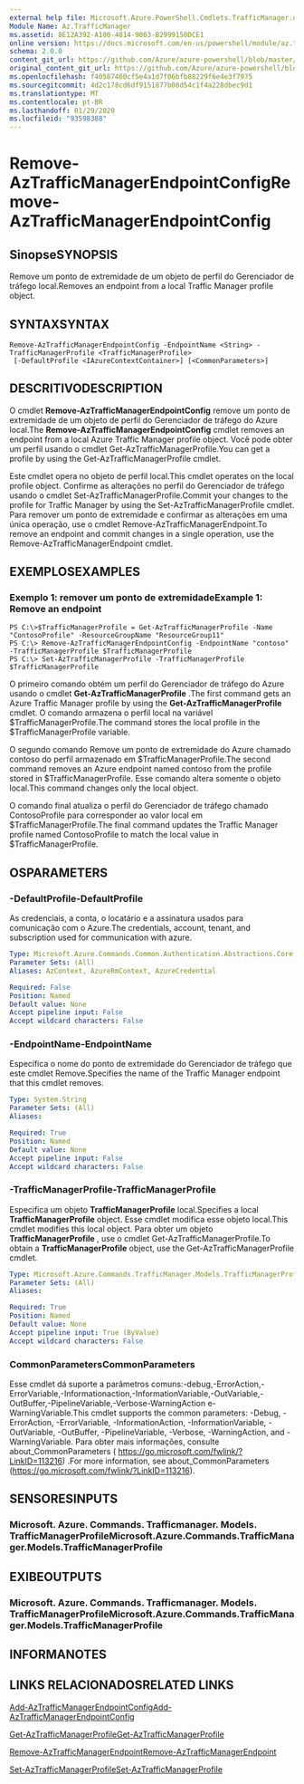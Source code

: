 ```yaml
---
external help file: Microsoft.Azure.PowerShell.Cmdlets.TrafficManager.dll-Help.xml
Module Name: Az.TrafficManager
ms.assetid: 8E12A392-A100-4814-9003-B2999150DCE1
online version: https://docs.microsoft.com/en-us/powershell/module/az.trafficmanager/remove-aztrafficmanagerendpointconfig
schema: 2.0.0
content_git_url: https://github.com/Azure/azure-powershell/blob/master/src/TrafficManager/TrafficManager/help/Remove-AzTrafficManagerEndpointConfig.md
original_content_git_url: https://github.com/Azure/azure-powershell/blob/master/src/TrafficManager/TrafficManager/help/Remove-AzTrafficManagerEndpointConfig.md
ms.openlocfilehash: f40587460cf5e4a1d7f06bfb88229f6e4e3f7975
ms.sourcegitcommit: 4d2c178cd6df9151877b08d54c1f4a228dbec9d1
ms.translationtype: MT
ms.contentlocale: pt-BR
ms.lasthandoff: 01/29/2020
ms.locfileid: "93598388"
---
```

# <span data-ttu-id="e5ade-101">Remove-AzTrafficManagerEndpointConfig</span><span class="sxs-lookup"><span data-stu-id="e5ade-101">Remove-AzTrafficManagerEndpointConfig</span></span>

## <span data-ttu-id="e5ade-102">Sinopse</span><span class="sxs-lookup"><span data-stu-id="e5ade-102">SYNOPSIS</span></span>
<span data-ttu-id="e5ade-103">Remove um ponto de extremidade de um objeto de perfil do Gerenciador de tráfego local.</span><span class="sxs-lookup"><span data-stu-id="e5ade-103">Removes an endpoint from a local Traffic Manager profile object.</span></span>

## <span data-ttu-id="e5ade-104">SYNTAX</span><span class="sxs-lookup"><span data-stu-id="e5ade-104">SYNTAX</span></span>

```
Remove-AzTrafficManagerEndpointConfig -EndpointName <String> -TrafficManagerProfile <TrafficManagerProfile>
 [-DefaultProfile <IAzureContextContainer>] [<CommonParameters>]
```

## <span data-ttu-id="e5ade-105">DESCRITIVO</span><span class="sxs-lookup"><span data-stu-id="e5ade-105">DESCRIPTION</span></span>
<span data-ttu-id="e5ade-106">O cmdlet **Remove-AzTrafficManagerEndpointConfig** remove um ponto de extremidade de um objeto de perfil do Gerenciador de tráfego do Azure local.</span><span class="sxs-lookup"><span data-stu-id="e5ade-106">The **Remove-AzTrafficManagerEndpointConfig** cmdlet removes an endpoint from a local Azure Traffic Manager profile object.</span></span>
<span data-ttu-id="e5ade-107">Você pode obter um perfil usando o cmdlet Get-AzTrafficManagerProfile.</span><span class="sxs-lookup"><span data-stu-id="e5ade-107">You can get a profile by using the Get-AzTrafficManagerProfile cmdlet.</span></span>

<span data-ttu-id="e5ade-108">Este cmdlet opera no objeto de perfil local.</span><span class="sxs-lookup"><span data-stu-id="e5ade-108">This cmdlet operates on the local profile object.</span></span>
<span data-ttu-id="e5ade-109">Confirme as alterações no perfil do Gerenciador de tráfego usando o cmdlet Set-AzTrafficManagerProfile.</span><span class="sxs-lookup"><span data-stu-id="e5ade-109">Commit your changes to the profile for Traffic Manager by using the Set-AzTrafficManagerProfile cmdlet.</span></span>
<span data-ttu-id="e5ade-110">Para remover um ponto de extremidade e confirmar as alterações em uma única operação, use o cmdlet Remove-AzTrafficManagerEndpoint.</span><span class="sxs-lookup"><span data-stu-id="e5ade-110">To remove an endpoint and commit changes in a single operation, use the Remove-AzTrafficManagerEndpoint cmdlet.</span></span>

## <span data-ttu-id="e5ade-111">EXEMPLOS</span><span class="sxs-lookup"><span data-stu-id="e5ade-111">EXAMPLES</span></span>

### <span data-ttu-id="e5ade-112">Exemplo 1: remover um ponto de extremidade</span><span class="sxs-lookup"><span data-stu-id="e5ade-112">Example 1: Remove an endpoint</span></span>
```
PS C:\>$TrafficManagerProfile = Get-AzTrafficManagerProfile -Name "ContosoProfile" -ResourceGroupName "ResourceGroup11"
PS C:\> Remove-AzTrafficManagerEndpointConfig -EndpointName "contoso" -TrafficManagerProfile $TrafficManagerProfile 
PS C:\> Set-AzTrafficManagerProfile -TrafficManagerProfile $TrafficManagerProfile
```

<span data-ttu-id="e5ade-113">O primeiro comando obtém um perfil do Gerenciador de tráfego do Azure usando o cmdlet **Get-AzTrafficManagerProfile** .</span><span class="sxs-lookup"><span data-stu-id="e5ade-113">The first command gets an Azure Traffic Manager profile by using the **Get-AzTrafficManagerProfile** cmdlet.</span></span>
<span data-ttu-id="e5ade-114">O comando armazena o perfil local na variável $TrafficManagerProfile.</span><span class="sxs-lookup"><span data-stu-id="e5ade-114">The command stores the local profile in the $TrafficManagerProfile variable.</span></span>

<span data-ttu-id="e5ade-115">O segundo comando Remove um ponto de extremidade do Azure chamado contoso do perfil armazenado em $TrafficManagerProfile.</span><span class="sxs-lookup"><span data-stu-id="e5ade-115">The second command removes an Azure endpoint named contoso from the profile stored in $TrafficManagerProfile.</span></span>
<span data-ttu-id="e5ade-116">Esse comando altera somente o objeto local.</span><span class="sxs-lookup"><span data-stu-id="e5ade-116">This command changes only the local object.</span></span>

<span data-ttu-id="e5ade-117">O comando final atualiza o perfil do Gerenciador de tráfego chamado ContosoProfile para corresponder ao valor local em $TrafficManagerProfile.</span><span class="sxs-lookup"><span data-stu-id="e5ade-117">The final command updates the Traffic Manager profile named ContosoProfile to match the local value in $TrafficManagerProfile.</span></span>

## <span data-ttu-id="e5ade-118">OS</span><span class="sxs-lookup"><span data-stu-id="e5ade-118">PARAMETERS</span></span>

### <span data-ttu-id="e5ade-119">-DefaultProfile</span><span class="sxs-lookup"><span data-stu-id="e5ade-119">-DefaultProfile</span></span>
<span data-ttu-id="e5ade-120">As credenciais, a conta, o locatário e a assinatura usados para comunicação com o Azure.</span><span class="sxs-lookup"><span data-stu-id="e5ade-120">The credentials, account, tenant, and subscription used for communication with azure.</span></span>

```yaml
Type: Microsoft.Azure.Commands.Common.Authentication.Abstractions.Core.IAzureContextContainer
Parameter Sets: (All)
Aliases: AzContext, AzureRmContext, AzureCredential

Required: False
Position: Named
Default value: None
Accept pipeline input: False
Accept wildcard characters: False
```

### <span data-ttu-id="e5ade-121">-EndpointName</span><span class="sxs-lookup"><span data-stu-id="e5ade-121">-EndpointName</span></span>
<span data-ttu-id="e5ade-122">Especifica o nome do ponto de extremidade do Gerenciador de tráfego que este cmdlet Remove.</span><span class="sxs-lookup"><span data-stu-id="e5ade-122">Specifies the name of the Traffic Manager endpoint that this cmdlet removes.</span></span>

```yaml
Type: System.String
Parameter Sets: (All)
Aliases:

Required: True
Position: Named
Default value: None
Accept pipeline input: False
Accept wildcard characters: False
```

### <span data-ttu-id="e5ade-123">-TrafficManagerProfile</span><span class="sxs-lookup"><span data-stu-id="e5ade-123">-TrafficManagerProfile</span></span>
<span data-ttu-id="e5ade-124">Especifica um objeto **TrafficManagerProfile** local.</span><span class="sxs-lookup"><span data-stu-id="e5ade-124">Specifies a local **TrafficManagerProfile** object.</span></span>
<span data-ttu-id="e5ade-125">Esse cmdlet modifica esse objeto local.</span><span class="sxs-lookup"><span data-stu-id="e5ade-125">This cmdlet modifies this local object.</span></span>
<span data-ttu-id="e5ade-126">Para obter um objeto **TrafficManagerProfile** , use o cmdlet Get-AzTrafficManagerProfile.</span><span class="sxs-lookup"><span data-stu-id="e5ade-126">To obtain a **TrafficManagerProfile** object, use the Get-AzTrafficManagerProfile cmdlet.</span></span>

```yaml
Type: Microsoft.Azure.Commands.TrafficManager.Models.TrafficManagerProfile
Parameter Sets: (All)
Aliases:

Required: True
Position: Named
Default value: None
Accept pipeline input: True (ByValue)
Accept wildcard characters: False
```

### <span data-ttu-id="e5ade-127">CommonParameters</span><span class="sxs-lookup"><span data-stu-id="e5ade-127">CommonParameters</span></span>
<span data-ttu-id="e5ade-128">Esse cmdlet dá suporte a parâmetros comuns:-debug,-ErrorAction,-ErrorVariable,-Informationaction,-InformationVariable,-OutVariable,-OutBuffer,-PipelineVariable,-Verbose-WarningAction e-WarningVariable.</span><span class="sxs-lookup"><span data-stu-id="e5ade-128">This cmdlet supports the common parameters: -Debug, -ErrorAction, -ErrorVariable, -InformationAction, -InformationVariable, -OutVariable, -OutBuffer, -PipelineVariable, -Verbose, -WarningAction, and -WarningVariable.</span></span> <span data-ttu-id="e5ade-129">Para obter mais informações, consulte about_CommonParameters ( https://go.microsoft.com/fwlink/?LinkID=113216) .</span><span class="sxs-lookup"><span data-stu-id="e5ade-129">For more information, see about_CommonParameters (https://go.microsoft.com/fwlink/?LinkID=113216).</span></span>

## <span data-ttu-id="e5ade-130">SENSORES</span><span class="sxs-lookup"><span data-stu-id="e5ade-130">INPUTS</span></span>

### <span data-ttu-id="e5ade-131">Microsoft. Azure. Commands. Trafficmanager. Models. TrafficManagerProfile</span><span class="sxs-lookup"><span data-stu-id="e5ade-131">Microsoft.Azure.Commands.TrafficManager.Models.TrafficManagerProfile</span></span>

## <span data-ttu-id="e5ade-132">EXIBE</span><span class="sxs-lookup"><span data-stu-id="e5ade-132">OUTPUTS</span></span>

### <span data-ttu-id="e5ade-133">Microsoft. Azure. Commands. Trafficmanager. Models. TrafficManagerProfile</span><span class="sxs-lookup"><span data-stu-id="e5ade-133">Microsoft.Azure.Commands.TrafficManager.Models.TrafficManagerProfile</span></span>

## <span data-ttu-id="e5ade-134">INFORMA</span><span class="sxs-lookup"><span data-stu-id="e5ade-134">NOTES</span></span>

## <span data-ttu-id="e5ade-135">LINKS RELACIONADOS</span><span class="sxs-lookup"><span data-stu-id="e5ade-135">RELATED LINKS</span></span>

[<span data-ttu-id="e5ade-136">Add-AzTrafficManagerEndpointConfig</span><span class="sxs-lookup"><span data-stu-id="e5ade-136">Add-AzTrafficManagerEndpointConfig</span></span>](./Add-AzTrafficManagerEndpointConfig.md)

[<span data-ttu-id="e5ade-137">Get-AzTrafficManagerProfile</span><span class="sxs-lookup"><span data-stu-id="e5ade-137">Get-AzTrafficManagerProfile</span></span>](./Get-AzTrafficManagerProfile.md)

[<span data-ttu-id="e5ade-138">Remove-AzTrafficManagerEndpoint</span><span class="sxs-lookup"><span data-stu-id="e5ade-138">Remove-AzTrafficManagerEndpoint</span></span>](./Remove-AzTrafficManagerEndpoint.md)

[<span data-ttu-id="e5ade-139">Set-AzTrafficManagerProfile</span><span class="sxs-lookup"><span data-stu-id="e5ade-139">Set-AzTrafficManagerProfile</span></span>](./Set-AzTrafficManagerProfile.md)


